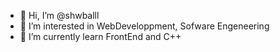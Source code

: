 - 👋 Hi, I’m @shwballl
- 👀 I’m interested in WebDeveloppment, Sofware Engeneering
- 🌱 I’m currently learn FrontEnd and C++

<!---
shwballl/shwballl is a ✨ special ✨ repository because its `README.md` (this file) appears on your GitHub profile.
You can click the Preview link to take a look at your changes.
--->
